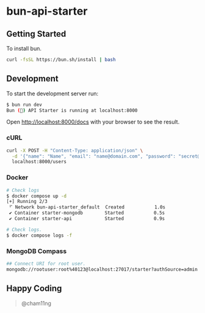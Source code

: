 # bun-api-starter

## Getting Started

To install bun.

```bash
curl -fsSL https://bun.sh/install | bash
```

## Development

To start the development server run:

```bash
$ bun run dev
Bun (🍔) API Starter is running at localhost:8000
```

Open <http://localhost:8000/docs> with your browser to see the result.

### cURL

```bash
curl -X POST -H "Content-Type: application/json" \
  -d '{"name": "Name", "email": "name@domain.com", "password": "secret@123"}' \
  localhost:8000/users
```

### Docker

```bash
# Check logs
$ docker compose up -d
[+] Running 2/3
 ⠋ Network bun-api-starter_default  Created           1.0s
 ✔ Container starter-mongodb        Started           0.5s
 ✔ Container starter-api            Started           0.9s

# Check logs.
$ docker compose logs -f
```

### MongoDB Compass

```bash
## Connect URI for root user.
mongodb://rootuser:root%40123@localhost:27017/starter?authSource=admin
```

## Happy Coding

> @cham11ng

